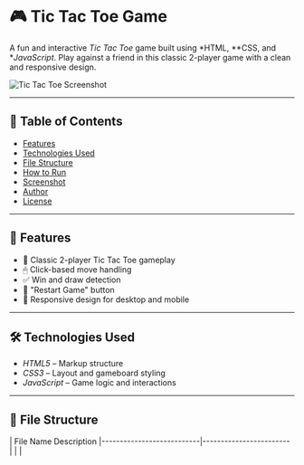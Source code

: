 # 🎮 Tic Tac Toe Game

A fun and interactive *Tic Tac Toe* game built using *HTML, **CSS, and **JavaScript*. Play against a friend in this classic 2-player game with a clean and responsive design.

![Tic Tac Toe Screenshot](screenshot.png)

---

## 📌 Table of Contents

- [Features](#-features)
- [Technologies Used](#-technologies-used)
- [File Structure](#-folder-structure)
- [How to Run](#-how-to-run)
- [Screenshot](#-screenshot)
- [Author](#-author)
- [License](#-license)

---

## 🚀 Features

- 🧠 Classic 2-player Tic Tac Toe gameplay
- 🖱 Click-based move handling
- ✅ Win and draw detection
- 🔄 "Restart Game" button
- 📱 Responsive design for desktop and mobile

---

## 🛠 Technologies Used

- *HTML5* – Markup structure
- *CSS3* – Layout and gameboard styling
- *JavaScript* – Game logic and interactions

---

## 📁 File Structure

| File Name                     Description
|---------------------------|------------------------
| 
|
|












